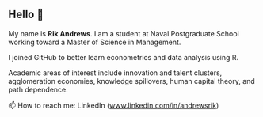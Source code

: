 ## Hello 👋

My name is **Rik Andrews**. I am a student at Naval Postgraduate School working toward a Master of Science in Management. 

I joined GitHub to better learn econometrics and data analysis using R.

Academic areas of interest include innovation and talent clusters, agglomeration economies, knowledge spillovers, human capital theory, and path dependence.

📫 How to reach me: LinkedIn (www.linkedin.com/in/andrewsrik)

<!--
**rikandrews/rikandrews** is a ✨ _special_ ✨ repository because its `README.md` (this file) appears on your GitHub profile.

Here are some ideas to get you started:

- 🔭 I’m currently working on ...
- 🌱 I’m currently learning ...
- 👯 I’m looking to collaborate on ...
- 🤔 I’m looking for help with ...
- 💬 Ask me about ...
- 📫 How to reach me: ...
- 😄 Pronouns: ...
- ⚡ Fun fact: ...
-->
